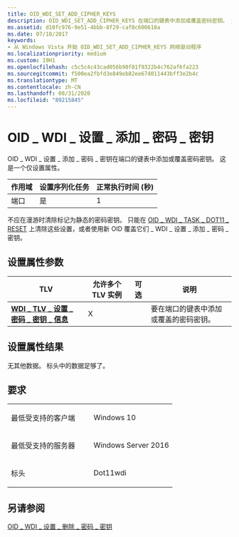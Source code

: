 ```yaml
---
title: OID_WDI_SET_ADD_CIPHER_KEYS
description: OID_WDI_SET_ADD_CIPHER_KEYS 在端口的键表中添加或覆盖密码密钥。 这是一个仅设置属性。
ms.assetid: d10fc976-9e51-4bbb-8f29-caf8c600618a
ms.date: 07/18/2017
keywords:
- 从 Windows Vista 开始 OID_WDI_SET_ADD_CIPHER_KEYS 网络驱动程序
ms.localizationpriority: medium
ms.custom: 19H1
ms.openlocfilehash: c5c5c4c43cad056b90f81f9322b4c762af6fa223
ms.sourcegitcommit: f500ea2fbfd3e849eb82ee67d011443bff3e2b4c
ms.translationtype: MT
ms.contentlocale: zh-CN
ms.lasthandoff: 08/31/2020
ms.locfileid: "89215845"
---
```

# <a name="oid_wdi_set_add_cipher_keys"></a>OID \_ WDI \_ 设置 \_ 添加 \_ 密码 \_ 密钥


OID \_ WDI \_ 设置 \_ 添加 \_ 密码 \_ 密钥在端口的键表中添加或覆盖密码密钥。 这是一个仅设置属性。

| 作用域 | 设置序列化任务 | 正常执行时间 (秒)  |
|-------|--------------------------|---------------------------------|
| 端口  | 是                      | 1                               |

 

不应在漫游时清除标记为静态的密码密钥。 只能在 [OID \_ WDI \_ TASK \_ DOT11 \_ RESET](oid-wdi-task-dot11-reset.md) 上清除这些设置，或者使用新 OID 覆盖它们 \_ WDI \_ 设置 \_ 添加 \_ 密码 \_ 密钥。

## <a name="set-property-parameters"></a>设置属性参数


| TLV                                                                          | 允许多个 TLV 实例 | 可选 | 说明                                                              |
|------------------------------------------------------------------------------|--------------------------------|----------|--------------------------------------------------------------------------|
| [**WDI \_ TLV \_ 设置 \_ 密码 \_ 密钥 \_ 信息**](./wdi-tlv-set-cipher-key-info.md) | X                              |          | 要在端口的键表中添加或覆盖的密码密钥。 |

 

## <a name="set-property-results"></a>设置属性结果


无其他数据。 标头中的数据足够了。

<a name="requirements"></a>要求
------------

<table>
<colgroup>
<col width="50%" />
<col width="50%" />
</colgroup>
<tbody>
<tr class="odd">
<td><p>最低受支持的客户端</p></td>
<td><p>Windows 10</p></td>
</tr>
<tr class="even">
<td><p>最低受支持的服务器</p></td>
<td><p>Windows Server 2016</p></td>
</tr>
<tr class="odd">
<td><p>标头</p></td>
<td>Dot11wdi</td>
</tr>
</tbody>
</table>

## <a name="see-also"></a>另请参阅


[OID \_ WDI \_ 设置 \_ 删除 \_ 密码 \_ 密钥](oid-wdi-set-delete-cipher-keys.md)

 


